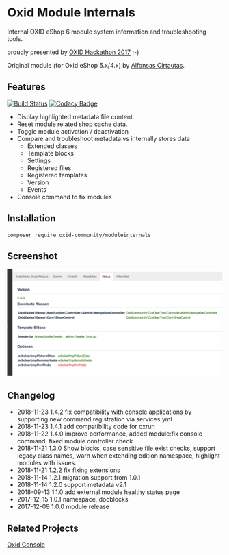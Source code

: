 # Oxid Module Internals
Internal OXID eShop 6 module system information and troubleshooting tools.

proudly presented by [OXID Hackathon 2017](https://openspacer.org/12-oxid-community/185-oxid-hackathon-nuernberg-2017/) ;-)

Original module (for Oxid eShop 5.x/4.x) by [Alfonsas Cirtautas](https://github.com/acirtautas/oxid-module-internals).

## Features
[![Build Status](https://travis-ci.org/OXIDprojects/oxid-module-internals.svg?branch=master)](https://travis-ci.org/OXIDprojects/oxid-module-internals)
[![Codacy Badge](https://api.codacy.com/project/badge/Grade/d57c5d4c3f5047a99dbe23b34f0ef1df)](https://app.codacy.com/app/keywan.ghadami/oxid-module-internals?utm_source=github.com&utm_medium=referral&utm_content=OXIDprojects/oxid-module-internals&utm_campaign=Badge_Grade_Settings)

 * Display highlighted metadata file content.
 * Reset module related shop cache data.
 * Toggle module activation / deactivation
 * Compare and troubleshoot metadata vs internally stores data
   * Extended classes
   * Template blocks
   * Settings
   * Registered files
   * Registered templates
   * Version
   * Events
 * Console command to fix modules  

## Installation

```
composer require oxid-community/moduleinternals
```

## Screenshot

![OXID_moduleinternals](screenshot.png)

## Changelog

* 2018-11-23  1.4.2 fix compatibility with console applications by supporting new command registration via services.yml
* 2018-11-23  1.4.1 add compatibility code for oxrun 
* 2018-11-22  1.4.0 improve performance, added module:fix console command, fixed module controller check 
* 2018-11-21  1.3.0 Show blocks, case sensitive file exist checks, support legacy class names, warn when extending edition namespace, highlight modules with issues.   
* 2018-11-21  1.2.2 fix fixing extensions
* 2018-11-14  1.2.1 migration support from 1.0.1
* 2018-11-14  1.2.0 support metadata v2.1
* 2018-09-13  1.1.0 add external module healthy status page
* 2017-12-15	1.0.1	namespace, docblocks
* 2017-12-09	1.0.0	module release


## Related Projects
[Oxid Console](https://github.com/OXIDprojects/oxid-console)
